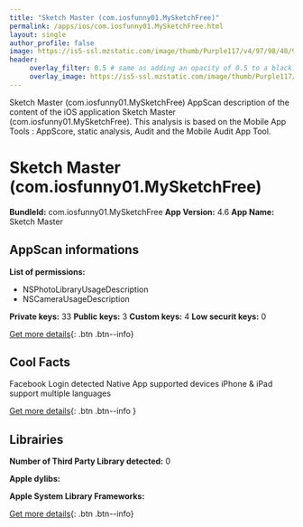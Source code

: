 ```yaml
---
title: "Sketch Master (com.iosfunny01.MySketchFree)"
permalink: /apps/ios/com.iosfunny01.MySketchFree.html
layout: single
author_profile: false
image: https://is5-ssl.mzstatic.com/image/thumb/Purple117/v4/97/98/48/97984875-f45d-c39b-4acf-db7ee20a7db3/mzl.oapscrqz.png/512x512bb.jpg
header: 
     overlay_filter: 0.5 # same as adding an opacity of 0.5 to a black background
     overlay_image: https://is5-ssl.mzstatic.com/image/thumb/Purple117/v4/97/98/48/97984875-f45d-c39b-4acf-db7ee20a7db3/mzl.oapscrqz.png/512x512bb.jpg
---
```

Sketch Master (com.iosfunny01.MySketchFree) AppScan description of the content of the iOS application Sketch Master (com.iosfunny01.MySketchFree). This analysis is based on the Mobile App Tools : AppScore, static analysis, Audit and the Mobile Audit App Tool.

# Sketch Master (com.iosfunny01.MySketchFree)

**BundleId:** com.iosfunny01.MySketchFree
**App Version:** 4.6
**App Name:** Sketch Master


## AppScan informations 

**List of permissions:** 
- NSPhotoLibraryUsageDescription
- NSCameraUsageDescription
  
  
**Private keys:** 33
**Public keys:** 3
**Custom keys:** 4
**Low securit keys:** 0
  
[Get more details](/pricing.html){: .btn .btn--info}

## Cool Facts

Facebook Login detected
Native App
supported devices iPhone & iPad
support multiple languages
  
[Get more details](/pricing.html){: .btn .btn--info }

## Librairies 
**Number of Third Party Library detected:** 0


**Apple dylibs:**


**Apple System Library Frameworks:**


  
[Get more details](/pricing.html){: .btn .btn--info}


